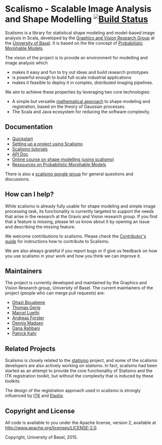 # Scalismo - Scalable Image Analysis and Shape Modelling [![Build Status](https://travis-ci.org/unibas-gravis/scalismo.svg?branch=develop)](https://travis-ci.org/unibas-gravis/scalismo)

Scalismo is a library for statistical shape modeling and model-based image analysis in Scala, developed by the
[Graphics and Vision Research Group](http://gravis.cs.unibas.ch) at the [University of Basel](http://www.unibas.ch). It is based on the  the concept of [Probabilistic Morphable Models](https://gravis.dmi.unibas.ch/PMM/). 

The vision of the project is to provide an environment for modelling and image analysis which 

* makes it easy and fun to try out ideas and build research prototypes
* is powerful enough to build full-scale industrial applications
* makes it feasible to deploy it in complex, distributed imaging pipelines. 

We aim to achieve these properties by leveraging two core technologies:

* A simple but versatile [mathematical approach](http://ieeexplore.ieee.org/document/8010438/) to shape modeling and registration, based on the theory of Gaussian processes.
* The Scala and Java ecosystem for reducing the software complexity. 

## Documentation

* [Quickstart](https://github.com/unibas-gravis/scalismo/wiki/quickstart)
* [Setting up a project using Scalismo](https://github.com/unibas-gravis/scalismo/wiki/Setup-a-project-using-Scalismo)
* [Scalismo tutorials](https://unibas-gravis.github.io/scalismo-tutorial/)
* [API Doc](http://unibas-gravis.github.io/scalismo/latest/api/index.html)
* [Online course on shape modelling (using scalismo)](http://shapemodelling.cs.unibas.ch) 
* [Ressources on Probabilistic Morphable Models](https://gravis.dmi.unibas.ch/PMM/)


There is also a [scalismo google group](https://groups.google.com/forum/#!forum/scalismo) for general questions and discussions. 


## How can I help?
While scalismo is already fully usable for shape modeling and simple image processing task, its functionality is currently targeted
to support the needs that arise in the research at the Gravis and Vision research group. If you find that a feature is missing, please let us know about it by opening an issue and describing the missing feature. 

We welcome contributions to scalismo. Please check the [Contributor's guide](contributing.md) for instructions how to contribute to Scalismo. 

We are also always grateful if you report bugs or if give us feedback on how you use scalismo in your work and how you think we can improve it. 

## Maintainers
The project is currently developed and maintained by the Graphics and Vision Research group, University of Basel. 
The current maintainers of the project (people who can merge pull requests) are: 

* [Ghazi Bouabene](https://github.com/ghazi-bouabene)
* [Thomas Gerig](https://github.com/gerith)
* [Marcel Luethi](https://github.com/marcelluethi)
* [Andreas Forster](https://github.com/Andreas-Forster)
* [Dennis Madsen](https://github.com/madsendennis)
* [Dana Rahbani](https://github.com/DanaRahbani)
* [Patrick Kahr](https://github.com/kahrpatrick)

## Related Projects
Scalismo is closely related to the 
[statismo](http://www.github.com/statismo/statismo) project, 
and some of the scalismo developers are also actively working on statismo. 
In fact, scalismo had been started as an attempt to provide the core functionality of Statismo and the ITK registration toolkit, but without
the complexity that is induced by these toolkits. 

The design of the registration approach used in scalismo is strongly influenced by [ITK](http://www.itk.org) and [Elastix](http://elastix.isi.uu.nl).


## Copyright and License
All code is available to you under the Apache license, version 2, available at http://www.apache.org/licenses/LICENSE-2.0. 

Copyright, University of Basel, 2015.

